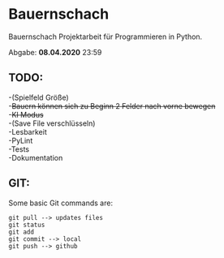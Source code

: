 # Bauernschach

Bauernschach Projektarbeit für Programmieren in Python.
  
Abgabe: **08.04.2020** 23:59

## TODO:
-(Spielfeld Größe)  
-<del>Bauern können sich zu Beginn 2 Felder nach vorne bewegen</del></br>
-<del>KI Modus</del> </br>
-(Save File verschlüsseln) </br>
-Lesbarkeit </br>
-PyLint </br>
-Tests </br>
-Dokumentation </br>


## GIT:
Some basic Git commands are:
```
git pull --> updates files
git status
git add 
git commit --> local 
git push --> github
```
